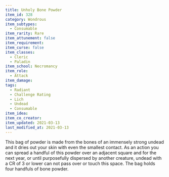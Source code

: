 ```yaml
---
title: Unholy Bone Powder
item_id: 328
category: Wondrous
item_subtypes: 
  - Consumable
item_rarity: Rare
item_attunement: false
item_requirement: 
item_curse: false
item_classes: 
  - Cleric
  - Paladin
item_school: Necromancy
item_role: 
  - Attack
item_damage: 
tags:
  - Radiant
  - Challenge Rating
  - Lich
  - Undead
  - Consumable
item_idea: 
item_co_creator: 
item_updated: 2021-03-13
last_modified_at: 2021-03-13
---
```


This bag of powder is made from the bones of an immensely strong undead and it dries out your skin with even the smallest contact. As an action you can spread a handful of this powder over an adjacent square and for the next year, or until purposefully dispersed by another creature, undead with a CR of 3 or lower can not pass over or touch this space. The bag holds four handfuls of bone powder.
